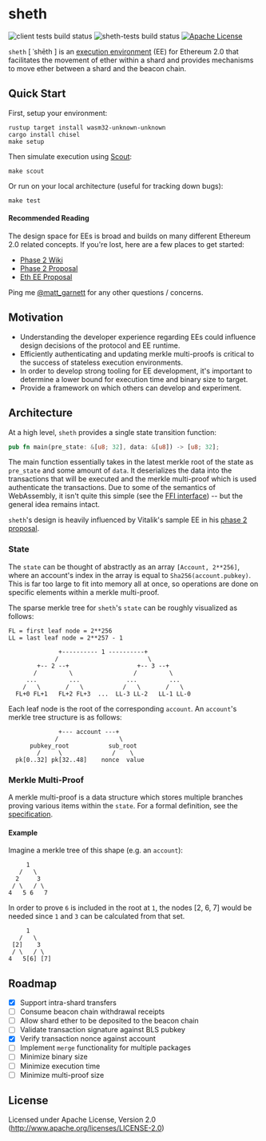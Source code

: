 # sheth

![client tests build status](https://github.com/lightclient/sheth/workflows/sheth-bench/badge.svg)
![sheth-tests build status](https://github.com/lightclient/sheth/workflows/sheth-tests/badge.svg)
[![Apache License](https://img.shields.io/badge/license-Apache--2.0-blue)](https://github.com/lightclient/sheth#license)

`sheth` [ ˈshēth ] is an [execution
environment](https://hackmd.io/UzysWse1Th240HELswKqVA?view#Execution-Environment-EE)
(EE) for Ethereum 2.0 that facilitates the movement of ether within a shard and
provides mechanisms to move ether between a shard and the beacon chain.

## Quick Start

First, setup your environment:
```console
rustup target install wasm32-unknown-unknown
cargo install chisel
make setup
```

Then simulate execution using [Scout](https://github.com/ewasm/scout):
```console
make scout
```

Or run on your local architecture (useful for tracking down bugs):
```console
make test
```

#### Recommended Reading
The design space for EEs is broad and builds on many different Ethereum 2.0
related concepts. If you're lost, here are a few places to get started:

* [Phase 2 Wiki](https://hackmd.io/UzysWse1Th240HELswKqVA)
* [Phase 2 Proposal](https://notes.ethereum.org/w1Pn2iMmSTqCmVUTGV4T5A?view#Implementing-in-shard-ETH-transfers)
* [Eth EE Proposal](https://ethresear.ch/t/eth-execution-environment-proposal/5507)

Ping me [@matt_garnett](https://twitter.com/matt_garnett) for any
other questions / concerns.

## Motivation
* Understanding the developer experience regarding EEs could influence design
  decisions of the protocol and EE runtime.
* Efficiently authenticating and updating merkle multi-proofs is critical to the
  success of stateless execution environments.
* In order to develop strong tooling for EE development, it's important to
  determine a lower bound for execution time and binary size to target. 
* Provide a framework on which others can develop and experiment.


## Architecture
At a high level, `sheth` provides a single state transition function:

```rust
pub fn main(pre_state: &[u8; 32], data: &[u8]) -> [u8; 32];
```

The main function essentially takes in the latest merkle root of the state as
`pre_state` and some amount of `data`. It deserializes the data into the
transactions that will be executed and the merkle multi-proof which is used
authenticate the transactions. Due to some of the semantics of WebAssembly, it
isn't quite this simple (see the [FFI interface](src/lib.rs)) -- but the general
idea remains intact.

`sheth`'s design is heavily influenced by Vitalik's sample EE in his [phase 2
proposal](https://notes.ethereum.org/w1Pn2iMmSTqCmVUTGV4T5A?view#Implementing-in-shard-ETH-transfers).

### State
The `state` can be thought of abstractly as an array `[Account, 2**256]`, where
an account's index in the array is equal to `Sha256(account.pubkey)`. This is
far too large to fit into memory all at once, so operations are done on specific
elements within a merkle multi-proof.

The sparse merkle tree for `sheth`'s `state` can be roughly visualized as
follows:

```
FL = first leaf node = 2**256
LL = last leaf node = 2**257 - 1
        
              +---------- 1 ----------+             
             /                         \
        +-- 2 --+                   +-- 3 --+       
       /         \                 /         \
     ...         ...             ...         ...   
    /   \       /   \           /   \       /   \
  FL+0 FL+1   FL+2 FL+3  ...  LL-3 LL-2   LL-1 LL-0 
```

Each leaf node is the root of the corresponding `account`. An `account`'s merkle
tree structure is as follows:

```
              +--- account ---+
             /                 \
      pubkey_root           sub_root    
        /     \              /    \     
  pk[0..32] pk[32..48]    nonce  value
```

### Merkle Multi-Proof 
A merkle multi-proof is a data structure which stores multiple branches proving
various items within the `state`. For a formal definition, see the
[specification](https://github.com/ethereum/eth2.0-specs/blob/dev/specs/light_client/merkle_proofs.md#merkle-multiproofs).

#### Example
Imagine a merkle tree of this shape (e.g. an `account`):

```
     1
   /   \
  2     3
 / \   / \
4   5 6   7
```

In order to prove `6` is included in the root at `1`, the nodes [2, 6, 7] would
be needed since `1` and `3` can be calculated from that set.

```
     1
   /   \
 [2]    3
 / \   / \
4   5[6] [7]
```

## Roadmap
- [x] Support intra-shard transfers
- [ ] Consume beacon chain withdrawal receipts
- [ ] Allow shard ether to be deposited to the beacon chain
- [ ] Validate transaction signature against BLS pubkey
- [x] Verify transaction nonce against account
- [ ] Implement `merge` functionality for multiple packages
- [ ] Minimize binary size
- [ ] Minimize execution time
- [ ] Minimize multi-proof size

## License
Licensed under Apache License, Version 2.0 (http://www.apache.org/licenses/LICENSE-2.0)

